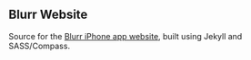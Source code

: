 ## Blurr Website

Source for the [Blurr iPhone app website](http://blurrapp.com), built using Jekyll and SASS/Compass.
